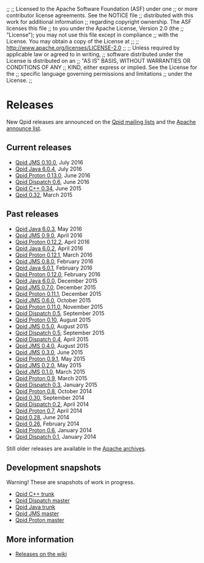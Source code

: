 ;;
;; Licensed to the Apache Software Foundation (ASF) under one
;; or more contributor license agreements.  See the NOTICE file
;; distributed with this work for additional information
;; regarding copyright ownership.  The ASF licenses this file
;; to you under the Apache License, Version 2.0 (the
;; "License"); you may not use this file except in compliance
;; with the License.  You may obtain a copy of the License at
;; 
;;   http://www.apache.org/licenses/LICENSE-2.0
;; 
;; Unless required by applicable law or agreed to in writing,
;; software distributed under the License is distributed on an
;; "AS IS" BASIS, WITHOUT WARRANTIES OR CONDITIONS OF ANY
;; KIND, either express or implied.  See the License for the
;; specific language governing permissions and limitations
;; under the License.
;;

# Releases

New Qpid releases are announced on the
[Qpid mailing lists]({{site_url}}/discussion.html#mailing-lists) and
the
[Apache announce list](http://mail-archives.apache.org/mod_mbox/www-announce/).

## Current releases

 - [Qpid JMS 0.10.0](qpid-jms-0.9.0/index.html), July 2016
 - [Qpid Java 6.0.4](qpid-java-6.0.4/index.html), July 2016
 - [Qpid Proton 0.13.0](qpid-proton-0.13.0/index.html), June 2016
 - [Qpid Dispatch 0.6](qpid-dispatch-0.5/index.html), June 2016
 - [Qpid C++ 0.34](qpid-cpp-0.34/index.html), June 2015
 - [Qpid 0.32](qpid-0.32/index.html), March 2015

## Past releases

<div class="two-column" markdown="1">

 - [Qpid Java 6.0.3](qpid-java-6.0.3/index.html), May 2016
 - [Qpid JMS 0.9.0](qpid-jms-0.9.0/index.html), April 2016
 - [Qpid Proton 0.12.2](qpid-proton-0.12.2/index.html), April 2016
 - [Qpid Java 6.0.2](qpid-java-6.0.2/index.html), April 2016
 - [Qpid Proton 0.12.1](qpid-proton-0.12.1/index.html), March 2016
 - [Qpid JMS 0.8.0](qpid-jms-0.8.0/index.html), February 2016
 - [Qpid Java 6.0.1](qpid-java-6.0.1/index.html), February 2016
 - [Qpid Proton 0.12.0](qpid-proton-0.12.0/index.html), February 2016
 - [Qpid Java 6.0.0](qpid-java-6.0.0/index.html), December 2015
 - [Qpid JMS 0.7.0](qpid-jms-0.7.0/index.html), December 2015
 - [Qpid Proton 0.11.1](qpid-proton-0.11.1/index.html), December 2015
 - [Qpid JMS 0.6.0](qpid-jms-0.6.0/index.html), October 2015
 - [Qpid Proton 0.11.0](qpid-proton-0.11.0/index.html), November 2015
 - [Qpid Dispatch 0.5](qpid-dispatch-0.5/index.html), September 2015
 - [Qpid Proton 0.10](qpid-proton-0.10/index.html), August 2015
 - [Qpid JMS 0.5.0](qpid-jms-0.5.0/index.html), August 2015
 - [Qpid Dispatch 0.5](qpid-dispatch-0.5/index.html), September 2015
 - [Qpid Dispatch 0.4](qpid-dispatch-0.4/index.html), April 2015
 - [Qpid JMS 0.4.0](qpid-jms-0.4.0/index.html), August 2015
 - [Qpid JMS 0.3.0](qpid-jms-0.3.0/index.html), June 2015
 - [Qpid Proton 0.9.1](qpid-proton-0.9.1/index.html), May 2015
 - [Qpid JMS 0.2.0](qpid-jms-0.2.0/index.html), May 2015
 - [Qpid JMS 0.1.0](qpid-jms-0.1.0/index.html), March 2015
 - [Qpid Proton 0.9](qpid-proton-0.9/index.html), March 2015
 - [Qpid Dispatch 0.3](qpid-dispatch-0.3/index.html), January 2015
 - [Qpid Proton 0.8](qpid-proton-0.8/index.html), October 2014
 - [Qpid 0.30](qpid-0.30/index.html), September 2014
 - [Qpid Dispatch 0.2](qpid-dispatch-0.2/index.html), April 2014
 - [Qpid Proton 0.7](qpid-proton-0.7/index.html), April 2014
 - [Qpid 0.28](qpid-0.28/index.html), June 2014
 - [Qpid 0.26](qpid-0.26/index.html), February 2014
 - [Qpid Proton 0.6](qpid-proton-0.6/index.html), January 2014
 - [Qpid Dispatch 0.1](qpid-dispatch-0.1/index.html), January 2014

</div>

Still older releases are available in the
[Apache archives](http://archive.apache.org/dist/qpid/).

## Development snapshots

Warning! These are snapshots of work in progress.

 - [Qpid C++ trunk](qpid-cpp-trunk/index.html)
 - [Qpid Dispatch master](qpid-dispatch-master/index.html)
 - [Qpid Java trunk](qpid-java-trunk/index.html)
 - [Qpid JMS master](qpid-jms-master/index.html)
 - [Qpid Proton master](qpid-proton-master/index.html)

## More information

 - [Releases on the wiki](https://cwiki.apache.org/confluence/display/qpid/Releases)
